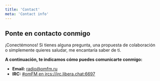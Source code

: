 ```yaml
---
title: 'Contact'
meta: 'Contact info'
---
```


## Ponte en contacto conmigo

¡Conectémonos! Si tienes alguna pregunta, una propuesta de colaboración o simplemente quieres saludar, me encantaría saber de ti.

**A continuación, te indicamos cómo puedes comunicarte conmigo:**

* **Email:** [radio@omfm.ru](mailto:radio@omfm.ru)
* **IRC:** [#omFM en ircs://irc.libera.chat:6697](https://libera.chat)